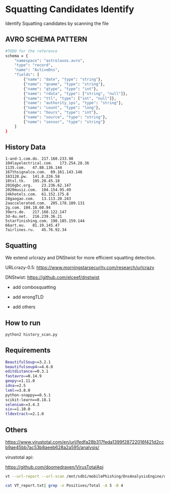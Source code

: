# Squatting Candidates Identify

Identify Squatting candidates by scanning the file

## AVRO SCHEMA PATTERN

```bash
#TODO for the reference
schema = {
    "namespace": "astrolavos.avro",
    "type": "record",
    "name": "ActiveDns",
    "fields": [
        {"name": "date", "type": "string"},
        {"name": "qname", "type": "string"},
        {"name": "qtype", "type": "int"},
        {"name": "rdata", "type": ["string", "null"]},
        {"name": "ttl", "type": ["int", "null"]},
        {"name": "authority_ips", "type": "string"},
        {"name": "count", "type": "long"},
        {"name": "hours", "type": "int"},
        {"name": "source", "type": "string"},
        {"name": "sensor", "type": "string"}
    ]
}
```

## History Data

```
1-and-1.com.do.	217.160.233.98
104layelectrical.com.	173.254.28.36
1135.com.	47.88.136.144
167thsignalco.com.	69.161.143.146
183128.pw.	141.8.226.58
18txl.tk.	195.20.45.18
2016gbc.org.	23.236.62.147
2020musiz.com.	104.154.95.49
24khotels.com.	61.152.175.8
28gaogao.com.	13.113.20.243
2aaccelerated.com.	205.178.189.131
2g.com.	104.18.60.94
39ers.de.	217.160.122.147
3d-4u.net.	216.239.36.21
5starfinishing.com.	198.185.159.144
66art.eu.	81.19.145.47
7airlines.ru.	45.76.92.34
```

## Squatting

We extend urlcrazy and DNStwist for more efficient squatting detection.

URLcrazy-0.5:  https://www.morningstarsecurity.com/research/urlcrazy

DNStwist: https://github.com/elceef/dnstwist

+ add combosquatting

+ add wrongTLD

+ add others

## How to run

```python
python2 history_scan.py
```


## Requirements

```bash
BeautifulSoup==3.2.1
beautifulsoup4==4.6.0
editdistance==0.3.1
fastavro==0.14.9
geopy==1.11.0
idna==2.5
lxml==3.8.0
python-snappy==0.5.1
scikit-learn==0.18.1
selenium==3.4.3
six==1.10.0
tldextract==2.1.0
```

## Others

https://www.virustotal.com/en/url/fedfa28b317feda1399f28722016f421d2ccb9ae45bb7ac53b8aeeb628a2a595/analysis/

virustotal api:

https://github.com/doomedraven/VirusTotalApi

```bash
vt --url-report --url-scan /mnt/sdb1/mobilePhishing/DnsAnalysisEngine/dnsResovle/URL.txt

cat VT_report.txt| grep -n Positives/Total -A 5 -B 4
```

